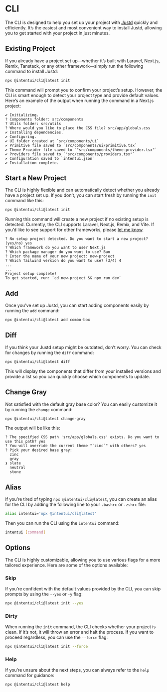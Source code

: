 # CLI
The CLI is designed to help you set up your project with [Justd](https://intentui.com) quickly and efficiently. It’s the easiest and most convenient way to install Justd, allowing you to get started with your project in just minutes.

## Existing Project
If you already have a project set up—whether it’s built with Laravel, Next.js, Remix, Tanstack, or any other framework—simply run the following command to install Justd:
```bash
npx @intentui/cli@latest init
```
This command will prompt you to confirm your project’s setup. However, the CLI is smart enough to detect your project type and provide default values.
Here’s an example of the output when running the command in a Next.js project:
```
✔ Initializing.
? Components folder: src/components
? Utils folder: src/utils
? Where would you like to place the CSS file? src/app/globals.css
✔ Installing dependencies.
✔ Configuring.
✔ UI folder created at `src/components/ui`
✔ Primitive file saved to `src/components/ui/primitive.tsx`
✔ Theme Provider file saved to `"src/components/theme-provider.tsx"`
✔ Providers file saved to `"src/components/providers.tsx"`
✔ Configuration saved to `intentui.json`
✔ Installation complete.
```

## Start a New Project
The CLI is highly flexible and can automatically detect whether you already have a project set up. If you don’t, you can start fresh by running the `init` command like this:
```bash
npx @intentui/cli@latest init
```

Running this command will create a new project if no existing setup is detected. Currently, the CLI supports Laravel, Next.js, Remix, and Vite. If you’d like to see support for other frameworks, please [let me know](https://x.com/irsyadadl).
```
? No setup project detected. Do you want to start a new project? (yes/no) yes
? Which framework do you want to use? Next.js
? Which package manager do you want to use? Bun
? Enter the name of your new project: new-project
? Which Tailwind version do you want to use? (3/4) 4
...
...
Project setup complete!
To get started, run: `cd new-project && npm run dev`
```

## Add
Once you’ve set up Justd, you can start adding components easily by running the `add` command:
```bash
npx @intentui/cli@latest add combo-box
```

## Diff
If you think your Justd setup might be outdated, don’t worry. You can check for changes by running the `diff` command:
```bash
npx @intentui/cli@latest diff
```

This will display the components that differ from your installed versions and provide a list so you can quickly choose which components to update.

## Change Gray
Not satisfied with the default gray base color? You can easily customize it by running the `change` command:
```bash
npx @intentui/cli@latest change-gray
```

The output will be like this:
```
? The specified CSS path 'src/app/globals.css' exists. Do you want to use this path? yes
? You will override the current theme "`zinc`" with others? yes
? Pick your desired base gray:
  zinc
  gray
❯ slate
  neutral
  stone
```

## Alias
If you’re tired of typing `npx @intentui/cli@latest`, you can create an alias for the CLI by adding the following line to your `.bashrc` or `.zshrc` file:
```bash
alias intentui='npx @intentui/cli@latest'
```
Then you can run the CLI using the `intentui` command:
```bash
intentui [command]
```

## Options
The CLI is highly customizable, allowing you to use various flags for a more tailored experience. Here are some of the options available:

### Skip
If you’re confident with the default values provided by the CLI, you can skip prompts by using the `--yes` or `-y` flag:
```bash
npx @intentui/cli@latest init --yes
```

### Dirty
When running the `init` command, the CLI checks whether your project is clean. If it’s not, it will throw an error and halt the process. If you want to proceed regardless, you can use the `--force` flag:
```bash
npx @intentui/cli@latest init --force
```

### Help
If you’re unsure about the next steps, you can always refer to the `help` command for guidance:
```bash
npx @intentui/cli@latest help
```
